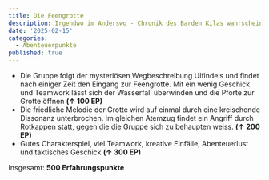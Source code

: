 ```yaml
---
title: Die Feengrotte
description: Irgendwo im Anderswo - Chronik des Barden Kilas wahrscheinlich am 13ten Boron
date: '2025-02-15'
categories:
  - Abenteuerpunkte
published: true
---
```


- Die Gruppe folgt der mysteriösen Wegbeschreibung Ulfindels und findet nach einiger Zeit den Eingang zur Feengrotte. Mit ein wenig Geschick und Teamwork lässt sich der Wasserfall überwinden und die Pforte zur Grotte öffnen **(↑ 100 EP)**
- Die friedliche Melodie der Grotte wird auf einmal durch eine kreischende Dissonanz unterbrochen. Im gleichen Atemzug findet ein Angriff durch Rotkappen statt, gegen die die Gruppe sich zu behaupten weiss. **(↑ 200 EP)**
- Gutes Charakterspiel, viel Teamwork, kreative Einfälle, Abenteuerlust und taktisches Geschick **(↑ 300 EP)**

Insgesamt: **500 Erfahrungspunkte**
